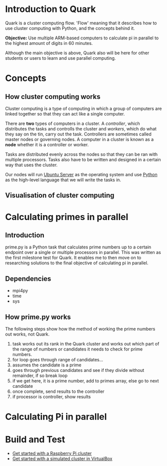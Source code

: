 # Introduction to Quark
Quark is a cluster computing flow. 'Flow' meaning that it describes how to use cluster computing with Python, and the concepts behind it.

**Objective:** Use multiple ARM-based computers to calculate pi in parallel to the highest amount of digits in 60 minutes.

Although the main objective is above, Quark also will be here for other students or users to learn and use parallel computing.

# Concepts

## How cluster computing works
Cluster computing is a type of computing in which a group of computers are linked together so that they can act like a single computer.

There are **two** types of computers in a cluster. A *controller*, which distributes the tasks and controlls the cluster and *workers*, which do what they say on the tin, carry out the task.
Controllers are sometimes called master nodes or governing nodes. 
A computer in a cluster is known as a **node** whether it is a controller or worker.

Tasks are distributed evenly across the nodes so that they can be ran with multiple processors. Tasks also have to be written and designed in a certain way that uses the cluster. 

Our nodes will run [Ubuntu Server](https://ubuntu.com/download/server) as the operating system and use [Python](https://www.python.org) as the high-level language that we will write the tasks in. 

## Visualisation of cluster computing

# Calculating primes in parallel

## Introduction 
prime.py is a Python task that calculates prime numbers up to a certain endpoint over a single or multiple processors in parallel. This was written as the first milestone test for Quark. It enables me to then move on to researching solutions to the final objective of calculating pi in parallel.

## Dependencies
- mpi4py
- time
- sys

## How prime.py works
The following steps show how the method of working the prime numbers out works, not Quark.  

1.	task works out its rank in the Quark cluster and works out which part of the range of numbers or candidates it needs to check for prime numbers.
2.	for loop goes through range of candidates...
3.	assumes the candidate is a prime
4.	goes through previous candidates and see if they divide without remainder, if so break loop
5.  if we get here, it is a prime number, add to primes array, else go to next candidate
6.	once complete, send results to the controller
7.	if processor is controller, show results

# Calculating Pi in parallel

# Build and Test

- [Get started with a Raspberry Pi cluster](docs/rpi4-cluster-tutorial.md)
- [Get started with a simulated cluster in VirtualBox](docs/simulated-cluster-tutorial.md)